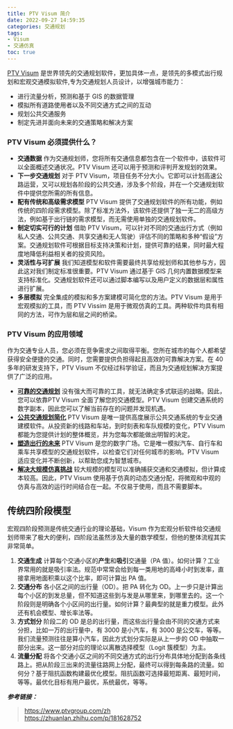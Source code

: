 ```yaml
---
title: PTV Visum 简介 
date: 2022-09-27 14:59:35
categories: 交通规划
tags:
- Visum
- 交通仿真
toc: true
---
```

[PTV Visum](https://www.ptvgroup.com/zh/解决方案/products/ptv-visum) 是世界领先的交通规划软件，更加具体一点，是领先的多模式出行规划和宏观交通模拟软件,专为交通规划人员设计，以增强城市能力：
- 进行流量分析，预测和基于 GIS 的数据管理
- 模拟所有道路使用者以及不同交通方式之间的互动
- 规划公共交通服务
- 制定先进并面向未来的交通策略和解决方案
<!--more-->
### PTV Visum 必须提供什么？
- **交通数据**
作为交通规划师，您将所有交通信息都包含在一个软件中，该软件可以全面概述交通状况。PTV Visum 还可以用于预测和评判开发规划的效果。
- **下一步交通规划**
对于 PTV Visum，项目任务不分大小。它即可以计划高速公路运营，又可以规划各阶段的公共交通，涉及多个阶段，并在一个交通规划软件中提供您所需的所有信息。
- **配有传统和高级需求模型**
PTV Visum 提供了交通规划软件的所有功能，例如传统的四阶段需求模型。除了标准方法外，该软件还提供了独一无二的高级方法，例如基于出行链的需求模型，而无需使用单独的交通规划软件。
- **制定切实可行的计划**
借助 PTV Visum，可以针对不同的交通出行方式（例如私人交通、公共交通、共享交通和无人驾驶）评估不同的策略和多种“假设”方案。交通规划软件可根据目标支持决策和计划，提供可靠的结果，同时最大程度地降低利益相关者的投资风险。
- **灵活性与可扩展**
我们知道模型和软件需要最终共享给规划师和其他参与方，因此这对我们制定标准很重要。PTV Visum 通过基于 GIS 几何内置数据模型来支持标准化。交通规划软件还可以通过脚本编写以及用户定义的数据层和属性进行扩展。
- **多层模拟**
完全集成的模拟和多方案建模可简化您的方法。PTV Visum 是用于宏观模拟的工具，而 PTV Vissim 是用于微观仿真的工具。两种软件均具有相同的方法，可作为层和层之间的桥梁。

### PTV Visum 的应用领域
作为交通专业人员，您必须在竞争需求之间取得平衡。您所在城市的每个人都希望获得安全便捷的交通。同时，您需要提供负担得起且高效的可靠解决方案。在 40 多年的研发支持下，PTV Visum 不仅经过科学验证，而且为交通规划解决方案提供了广泛的应用。
- **[可靠的交通规划](https://www.ptvgroup.com/zh/解决方案/products/ptv-visum/应用领域/交通规划)**
没有强大而可靠的工具，就无法确定多式联运的战略。因此，您可以依靠PTV Visum 全面了解您的交通模型。PTV Visum 创建交通系统的数字副本，因此您可以了解当前存在的问题并发现机遇。
- **[公共交通规划简化](https://www.ptvgroup.com/zh/解决方案/products/ptv-visum/应用领域/公共交通规划)**
PTV Visum 是唯一提供高度展示公共交通系统的专业交通建模软件。从投资新的线路和车站，到时刻表和车队规模的变化，PTV Visum 都能为您提供计划的整体概览，并为您每次都能做出明智的决定。
- **[塑造出行的未来](https://www.ptvgroup.com/zh/解决方案/products/ptv-visum/应用领域/未来出行)**
PTV Visum 是您的数字广场。它是唯一模拟汽车、自行车和乘车共享模型的交通规划软件，以检查它们对任何城市的影响。PTV Visum 适应变化并不断创新，以帮助您成为智慧城市。
- **[解决大规模仿真挑战](https://www.ptvgroup.com/zh/解决方案/products/ptv-visum/应用领域/大范围模拟)**
较大规模的模型可以准确捕获交通和交通模拟，但计算成本较高。因此，PTV Visum 使用基于仿真的动态交通分配，将微观和中观的仿真与高效的运行时间结合在一起。不仅易于使用，而且不需要脚本。

## 传统四阶段模型
宏观四阶段预测是传统交通行业的理论基础，Visum 作为宏观分析软件给交通规划师带来了极大的便利，四阶段法虽然涉及大量的数学模型，但他的整体流程其实非常简单。
1. **交通生成**
计算每个交通小区的**产生**和**吸引**交通量（PA 值）。如何计算？工业界常用的就是吸引率法。规范中常常会给到每一类用地的高峰小时到发率，直接拿用地面积乘以这个比率，即可计算出 PA 值。
2. **交通分布**
各小区之间的出行量（OD）。把 PA 转化为 OD。上一步只是计算出每个小区的到发总量，但不知道这些到与发是从哪里来，到哪里去的。这一个阶段则是明确各个小区间的出行量。如何计算？最典型的就是重力模型。此外还有机会模型、增长率法等。
3. **方式划分**
阶段二的 OD 是总的出行量，而这些出行量会由不同的交通方式来分担，比如一万的出行量中，有 3000 是小汽车，有 3000 是公交车，等等。我们流量预测往往是算小汽车，因此方式划分实际是从上一步的 OD 中抽取一部分出来。这一部分对应的理论以离散选择模型（Logit 簇模型）为主。
4. **流量分配**
将各个交通小区之间的不同交通方式的出行分布具体地分配到各条线路上。把从阶段三出来的流量往路网上分配，最终可以得到每条路的流量。如何分？基于阻抗函数构建最优化模型。阻抗函数可选择最短距离、最短时间，等等。最优化目标有用户最优，系统最优，等等。

***参考链接：***
> https://www.ptvgroup.com/zh
https://zhuanlan.zhihu.com/p/181628752